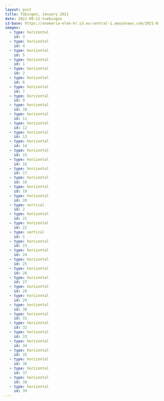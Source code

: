 ```yaml
---
layout: post
title: Tübingen, January 2021
date: 2021-09-21-tuebingen
s3-base: https://anamaria-elek-hr.s3.eu-central-1.amazonaws.com/2021-01-25-tuebingen
images:
  - type: horizontal
    id: 3
  - type: horizontal
    id: 4
  - type: horizontal
    id: 5
  - type: horizontal
    id: 1
  - type: horizontal
    id: 2
  - type: horizontal
    id: 6
  - type: horizontal
    id: 7
  - type: horizontal
    id: 9
  - type: horizontal
    id: 10
  - type: horizontal
    id: 11
  - type: horizontal
    id: 12
  - type: horizontal
    id: 13
  - type: horizontal
    id: 14
  - type: horizontal
    id: 15
  - type: horizontal
    id: 16
  - type: horizontal
    id: 17
  - type: horizontal
    id: 18
  - type: horizontal
    id: 19
  - type: horizontal
    id: 20
  - type: vertical
    id: 2
  - type: horizontal
    id: 21
  - type: horizontal
    id: 22
  - type: vertical
    id: 1
  - type: horizontal
    id: 23
  - type: horizontal
    id: 24
  - type: horizontal
    id: 25
  - type: horizontal
    id: 26
  - type: horizontal
    id: 27
  - type: horizontal
    id: 28
  - type: horizontal
    id: 29
  - type: horizontal
    id: 30
  - type: horizontal
    id: 31
  - type: horizontal
    id: 32
  - type: horizontal
    id: 33
  - type: horizontal
    id: 34
  - type: horizontal
    id: 35
  - type: horizontal
    id: 36
  - type: horizontal
    id: 37
  - type: horizontal
    id: 38
  - type: horizontal
    id: 39
---
```



